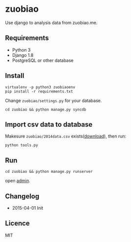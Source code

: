 # zuobiao
Use django to analysis data from zuobiao.me.

## Requirements
* Python 3
* Django 1.8
* PostgreSQL or other database

## Install
    virtualenv -p python3 zuobiaoenv
    pip install -r requirements.txt
Change `zuobiao/settings.py` for your database.

    cd zuobiao && python manage.py syncdb

## Import csv data to database
Makesure `zuobiao/2014data.csv` exists([download](http://zuobiao.me/resources/2014data.csv)), then run:

    python tools.py

## Run
    cd zuobiao && python manage.py runserver

open [admin](http://127.0.0.1:8000/admin).

## Changelog
* 2015-04-01 Init


## Licence
MIT
